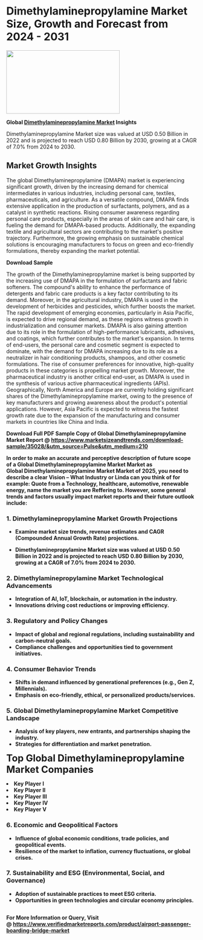 <H1>Dimethylaminepropylamine Market Size, Growth and Forecast from 2024 - 2031</H1><img class="aligncenter size-medium wp-image-584254" src="https://thirdeyenews.in/wp-content/uploads/2024/09/Global-Market-Research-300x168.jpeg" alt="" width="300" height="168" /><p><strong>Global&nbsp;<a href="https://www.marketsizeandtrends.com/download-sample/35028/&amp;utm_source=Pulse&amp;utm_medium=210">Dimethylaminepropylamine Market</a> Insights</strong></p><p>Dimethylaminepropylamine Market size was valued at USD 0.50 Billion in 2022 and is projected to reach USD 0.80 Billion by 2030, growing at a CAGR of 7.0% from 2024 to 2030.</p><p><h2>Market Growth Insights</h2> <p>The global Dimethylaminepropylamine (DMAPA) market is experiencing significant growth, driven by the increasing demand for chemical intermediates in various industries, including personal care, textiles, pharmaceuticals, and agriculture. As a versatile compound, DMAPA finds extensive application in the production of surfactants, polymers, and as a catalyst in synthetic reactions. Rising consumer awareness regarding personal care products, especially in the areas of skin care and hair care, is fueling the demand for DMAPA-based products. Additionally, the expanding textile and agricultural sectors are contributing to the market's positive trajectory. Furthermore, the growing emphasis on sustainable chemical solutions is encouraging manufacturers to focus on green and eco-friendly formulations, thereby expanding the market potential.</p> <p><strong>Download Sample</strong></p> <p>The growth of the Dimethylaminepropylamine market is being supported by the increasing use of DMAPA in the formulation of surfactants and fabric softeners. The compound's ability to enhance the performance of detergents and fabric care products is a key factor contributing to its demand. Moreover, in the agricultural industry, DMAPA is used in the development of herbicides and pesticides, which further boosts the market. The rapid development of emerging economies, particularly in Asia Pacific, is expected to drive regional demand, as these regions witness growth in industrialization and consumer markets. DMAPA is also gaining attention due to its role in the formulation of high-performance lubricants, adhesives, and coatings, which further contributes to the market's expansion. In terms of end-users, the personal care and cosmetic segment is expected to dominate, with the demand for DMAPA increasing due to its role as a neutralizer in hair conditioning products, shampoos, and other cosmetic formulations. The rise of consumer preferences for innovative, high-quality products in these categories is propelling market growth. Moreover, the pharmaceutical industry is another critical end-user, as DMAPA is used in the synthesis of various active pharmaceutical ingredients (APIs). Geographically, North America and Europe are currently holding significant shares of the Dimethylaminepropylamine market, owing to the presence of key manufacturers and growing awareness about the product's potential applications. However, Asia Pacific is expected to witness the fastest growth rate due to the expansion of the manufacturing and consumer markets in countries like China and India. <p><strong></p><p><span class=""><strong>Download Full PDF Sample Copy of Global Dimethylaminepropylamine Market Report</strong> @ <a href="https://www.marketsizeandtrends.com/download-sample/35028/&amp;utm_source=Pulse&amp;utm_medium=210" target="_blank">https://www.marketsizeandtrends.com/download-sample/35028/&amp;utm_source=Pulse&amp;utm_medium=210</a></span></p><p>In order to make an accurate and perceptive description of future scope of a Global&nbsp;Dimethylaminepropylamine Market Market as Global&nbsp;Dimethylaminepropylamine Market Market of 2025, you need to describe a clear Vision &ndash; What Industry or Linda can you think of for example: Quote from a Technology, healthcare, automotive, renewable energy, name the market you are Reffering to. However, some general trends and factors usually impact market reports and their future outlook include:</p><h3>1.&nbsp;<strong>Dimethylaminepropylamine Market Growth Projections</strong></h3><ul><li>Examine market size trends, revenue estimates and CAGR (Compounded Annual Growth Rate) projections.</li><li><p>Dimethylaminepropylamine Market size was valued at USD 0.50 Billion in 2022 and is projected to reach USD 0.80 Billion by 2030, growing at a CAGR of 7.0% from 2024 to 2030.</p></li></ul><h3>2.&nbsp;<strong>Dimethylaminepropylamine Market Technological Advancements</strong></h3><ul><li>Integration of AI, IoT, blockchain, or automation in the industry.</li><li>Innovations driving cost reductions or improving efficiency.</li></ul><h3>3.&nbsp;<strong>Regulatory and Policy Changes</strong></h3><ul><li>Impact of global and regional regulations, including sustainability and carbon-neutral goals.</li><li>Compliance challenges and opportunities tied to government initiatives.</li></ul><h3>4.&nbsp;<strong>Consumer Behavior Trends</strong></h3><ul><li>Shifts in demand influenced by generational preferences (e.g., Gen Z, Millennials).</li><li>Emphasis on eco-friendly, ethical, or personalized products/services.</li></ul><h3>5.&nbsp;<strong>Global Dimethylaminepropylamine Market Competitive Landscape</strong></h3><ul><li>Analysis of key players, new entrants, and partnerships shaping the industry.</li><li>Strategies for differentiation and market penetration.</li></ul><p data-pm-slice="1 1 []"><span style="color: inherit; font-family: inherit; font-size: 25px;">Top Global Dimethylaminepropylamine Market Companies</span></p><div class="" data-test-id=""><p><li>Key Player I</li><li> Key Player II</li><li> Key Player III</li><li> Key Player IV</li><li> Key Player V</li></p></div><h3>6.&nbsp;<strong>Economic and Geopolitical Factors</strong></h3><ul><li>Influence of global economic conditions, trade policies, and geopolitical events.</li><li>Resilience of the market to inflation, currency fluctuations, or global crises.</li></ul><h3>7.&nbsp;<strong>Sustainability and ESG (Environmental, Social, and Governance)</strong></h3><ul><li>Adoption of sustainable practices to meet ESG criteria.</li><li>Opportunities in green technologies and circular economy principles.</li></ul><h2><strong style="font-size: 14px;">For More Information or Query, Visit @&nbsp;</strong><a style="background-color: #ffffff; font-size: 14px;" href="https://www.marketsizeandtrends.com/report/dimethylaminepropylamine-market/" target="_blank">https://www.verifiedmarketreports.com/product/airport-passenger-boarding-bridge-market</a></h2>
